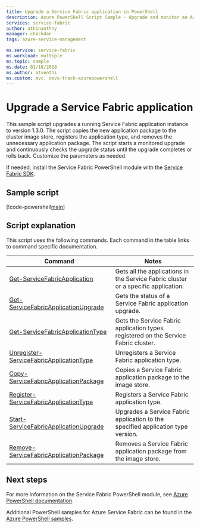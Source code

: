 ```yaml
---
title: Upgrade a Service Fabric application in PowerShell
description: Azure PowerShell Script Sample - Upgrade and monitor an Azure Service Fabric application using PowerShell.
services: service-fabric
author: athinanthny
manager: chackdan
tags: azure-service-management

ms.service: service-fabric
ms.workload: multiple
ms.topic: sample
ms.date: 01/18/2018
ms.author: atsenthi
ms.custom: mvc, devx-track-azurepowershell
---
```


# Upgrade a Service Fabric application

This sample script upgrades a running Service Fabric application instance to version 1.3.0. The script copies the new application package to the cluster image store, registers the application type, and removes the unnecessary application package.  The script starts a monitored upgrade and continuously checks the upgrade status until the upgrade completes or rolls back. Customize the parameters as needed. 

If needed, install the Service Fabric PowerShell module with the [Service Fabric SDK](../service-fabric-get-started.md). 

## Sample script

[!code-powershell[main](../../../powershell_scripts/service-fabric/upgrade-application/upgrade-application.ps1 "Upgrade an application")]

## Script explanation

This script uses the following commands. Each command in the table links to command specific documentation.

| Command | Notes |
|---|---|
| [Get-ServiceFabricApplication](/powershell/module/servicefabric/get-servicefabricapplication) | Gets all the applications in the Service Fabric cluster or a specific application.  |
| [Get-ServiceFabricApplicationUpgrade](/powershell/module/servicefabric/get-servicefabricapplicationupgrade) | Gets the status of a Service Fabric application upgrade. |
| [Get-ServiceFabricApplicationType](/powershell/module/servicefabric/get-servicefabricapplicationtype) | Gets the Service Fabric application types registered on the Service Fabric cluster. |
| [Unregister-ServiceFabricApplicationType](/powershell/module/servicefabric/unregister-servicefabricapplicationtype) | Unregisters a Service Fabric application type.  |
| [Copy-ServiceFabricApplicationPackage](/powershell/module/servicefabric/copy-servicefabricapplicationpackage) | Copies a Service Fabric application package to the image store.  |
| [Register-ServiceFabricApplicationType](/powershell/module/servicefabric/register-servicefabricapplicationtype) | Registers a Service Fabric application type. |
| [Start-ServiceFabricApplicationUpgrade](/powershell/module/servicefabric/start-servicefabricapplicationupgrade) | Upgrades a Service Fabric application to the specified application type version. |
| [Remove-ServiceFabricApplicationPackage](/powershell/module/servicefabric/remove-servicefabricapplicationpackage) | Removes a Service Fabric application package from the image store.|


## Next steps

For more information on the Service Fabric PowerShell module, see [Azure PowerShell documentation](/powershell/azure/service-fabric/overview).

Additional PowerShell samples for Azure Service Fabric can be found in the [Azure PowerShell samples](../service-fabric-powershell-samples.md).
